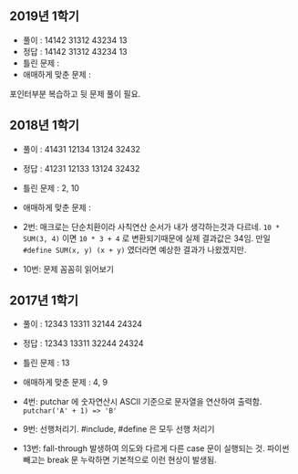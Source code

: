 ## 2019년 1학기

* 풀이 : 14142 31312 43234 13
* 정답 : 14142 31312 43234 13
* 틀린 문제 : 
* 애매하게 맞춘 문제 :

포인터부분 복습하고 뒷 문제 풀이 필요.

## 2018년 1학기

* 풀이 : 41431 12134 13124 32432
* 정답 : 41231 12133 13124 32432
* 틀린 문제 : 2, 10
* 애매하게 맞춘 문제 : 

* 2번: 매크로는 단순치환이라 사칙연산 순서가 내가 생각하는것과 다르네. `10 * SUM(3, 4)` 이면 `10 * 3 + 4` 로 변환되기때문에 실제 결과값은 34임. 만일 `#define SUM(x, y) (x + y)` 였더라면 예상한 결과가 나왔겠지만.
* 10번: 문제 꼼꼼히 읽어보기

## 2017년 1학기

* 풀이 : 12343 13311 32144 24324
* 정답 : 12343 13311 32244 24324
* 틀린 문제 : 13
* 애매하게 맞춘 문제 : 4, 9

* 4번: putchar 에 숫자연산시 ASCII 기준으로 문자열을 연산하여 출력함. `putchar('A' + 1) => 'B'`
* 9번: 선행처리기. #include, #define 은 모두 선행 처리기
* 13번: fall-through 발생하여 의도와 다르게 다른 case 문이 실행되는 것. 파이썬 빼고는 break 문 누락하면 기본적으로 이런 현상이 발생됨.
